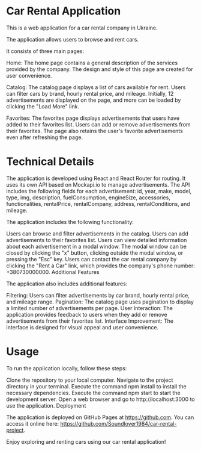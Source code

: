 # Car Rental Application

This is a web application for a car rental company in Ukraine.

The application allows users to browse and rent cars.

It consists of three main pages:

Home:
The home page contains a general description of the services provided by the company. The design and style of this page are created for user convenience.

Catalog:
The catalog page displays a list of cars available for rent. Users can filter cars by brand, hourly rental price, and mileage. Initially, 12 advertisements are displayed on the page, and more can be loaded by clicking the "Load More" link.

Favorites:
The favorites page displays advertisements that users have added to their favorites list. Users can add or remove advertisements from their favorites. The page also retains the user's favorite advertisements even after refreshing the page.

# Technical Details

The application is developed using React and React Router for routing. It uses its own API based on Mockapi.io to manage advertisements. The API includes the following fields for each advertisement: id, year, make, model, type, img, description, fuelConsumption, engineSize, accessories, functionalities, rentalPrice, rentalCompany, address, rentalConditions, and mileage.

The application includes the following functionality:

Users can browse and filter advertisements in the catalog.
Users can add advertisements to their favorites list.
Users can view detailed information about each advertisement in a modal window.
The modal window can be closed by clicking the "x" button, clicking outside the modal window, or pressing the "Esc" key.
Users can contact the car rental company by clicking the "Rent a Car" link, which provides the company's phone number: +380730000000.
Additional Features

The application also includes additional features:

Filtering: Users can filter advertisements by car brand, hourly rental price, and mileage range.
Pagination: The catalog page uses pagination to display a limited number of advertisements per page.
User Interaction: The application provides feedback to users when they add or remove advertisements from their favorites list.
Interface Improvement: The interface is designed for visual appeal and user convenience.

# Usage

To run the application locally, follow these steps:

Clone the repository to your local computer.
Navigate to the project directory in your terminal.
Execute the command npm install to install the necessary dependencies.
Execute the command npm start to start the development server.
Open a web browser and go to http://localhost:3000 to use the application.
Deployment

The application is deployed on GitHub Pages at https://github.com. You can access it online here: https://github.com/Soundlover1984/car-rental-project.

Enjoy exploring and renting cars using our car rental application!





